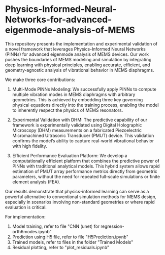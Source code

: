 # Physics-Informed-Neural-Networks-for-advanced-eigenmode-analysis-of-MEMS

This repository presents the implementation and experimental validation of a novel framework that leverages Physics-Informed Neural Networks (PINNs) for advanced eigenmode analysis of MEMS devices. Our work pushes the boundaries of MEMS modeling and simulation by integrating deep learning with physical principles, enabling accurate, efficient, and geometry-agnostic analysis of vibrational behavior in MEMS diaphragms.

We make three core contributions:

1. Multi-Mode PINNs Modeling: We successfully apply PINNs to compute multiple vibration modes in MEMS diaphragms with arbitrary geometries. This is achieved by embedding three key governing physical equations directly into the training process, enabling the model to inherently respect the physics of MEMS resonators.

2. Experimental Validation with DHM: The predictive capability of our framework is experimentally validated using Digital Holographic Microscopy (DHM) measurements on a fabricated Piezoelectric Micromachined Ultrasonic Transducer (PMUT) device. This validation confirms the model’s ability to capture real-world vibrational behavior with high fidelity.

3. Efficient Performance Evaluation Platform: We develop a computationally efficient platform that combines the predictive power of PINNs with traditional analytical models. This hybrid system allows rapid estimation of PMUT array performance metrics directly from geometric parameters, without the need for repeated full-scale simulations or finite element analysis (FEA).

Our results demonstrate that physics-informed learning can serve as a powerful alternative to conventional simulation methods for MEMS design, especially in scenarios involving non-standard geometries or where rapid evaluation is critical.

For implementation:

1. Model training, refer to file "CNN (unet) for regression-orth6modes.ipynb"
2. Prediction using H5 file, refer to file "H5Prediction.ipynb"
3. Trained models, refer to files in the folder "Trained Models"
4. Residual plotting, refer to "plot_residuals.ipynb"


